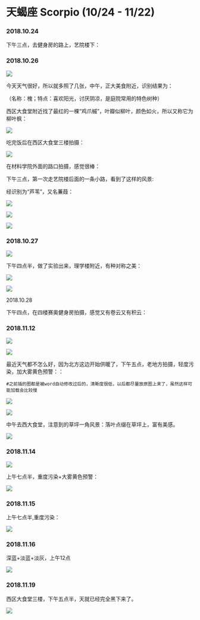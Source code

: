 # 天蝎座 Scorpio \(10/24 - 11/22\)

### 2018.10.24

下午三点，去健身房的路上，艺院楼下：

### 2018.10.26

![](../.gitbook/assets/12.jpg)

今天天气很好，所以就多照了几张，中午，正大美食附近，识别结果为：

（名称：槐；特点：喜欢阳光，讨厌阴凉，是庭院常用的特色树种）

西区大食堂附近找了最红的一棵“鸡爪槭”，叶瓣似柳叶，颜色如火，所以又称它为柳叶枫：

![](../.gitbook/assets/11.jpg)

吃完饭后在西区大食堂三楼拍摄：

![](../.gitbook/assets/9%20%281%29.jpg)

在材料学院外面的路口拍摄，感觉很棒：

下午三点，第一次走艺院楼后面的一条小路，看到了这样的风景:

经识别为“芦苇”，又名蒹葭：

![](../.gitbook/assets/8.jpg)

![](../.gitbook/assets/7%20%281%29.jpg)

![](../.gitbook/assets/3%20%282%29.jpg)

### 2018.10.27

![](../.gitbook/assets/5%20%281%29.jpg)

下午四点半，做了实验出来，理学楼附近，有种对称之美：

![](../.gitbook/assets/2.jpg)

![](../.gitbook/assets/4%20%281%29.jpg)

2018.10.28

下午四点，在四楼赛奥健身房拍摄，感觉又有卷云又有积云：

### 2018.11.12

![](../.gitbook/assets/3.jpg)

![](../.gitbook/assets/1%20%283%29.jpg)

最近天气都不怎么好，因为北方这边开始供暖了，下午五点，老地方拍摄，轻度污染，加大雾黄色预警：：

`#之前插的图都是被word自动修改过后的，清晰度很低，以后都尽量放原图上来了，虽然这样可能加载会比较慢`

![](../.gitbook/assets/1%20%282%29.jpg)

![](../.gitbook/assets/2%20%282%29.jpg)

中午去西大食堂，注意到的草坪一角风景：落叶点缀在草坪上，富有美感。

![](../.gitbook/assets/2%20%283%29.jpg)

### 2018.11.14

![](../.gitbook/assets/1.jpg)

上午七点半，重度污染+大雾黄色预警：

![](../.gitbook/assets/3%20%281%29.jpg)

### 2018.11.15

上午七点半,重度污染：

![](../.gitbook/assets/4.jpg)

### 2018.11.16

深蓝+淡蓝+淡灰，上午12点

![](https://bdn.135editor.com/files/users/232/2320002/201901/9ck4W2pN_c8XP.jpg)

### 2018.11.19

西区大食堂三楼，下午五点半，天就已经完全黑下来了。

![](../.gitbook/assets/2%20%284%29.jpg)

